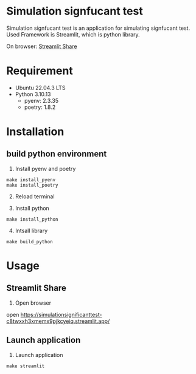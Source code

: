 # Simulation signfucant test
Simulation signfucant test is an application for simulating signfucant test. Used Framework is Streamlit, which is python library.

On browser: [Streamlit Share](https://simulationsignificanttest-c8twxxh3xmemx9pjkcyeiq.streamlit.app/)

# Requirement
- Ubuntu 22.04.3 LTS
- Python 3.10.13
    - pyenv: 2.3.35
    - poetry: 1.8.2

# Installation
## build python environment
1. Install pyenv and poetry
```shell
make install_pyenv
make install_poetry
```

2. Reload terminal

3. Install python
```shell
make install_python
```

4. Intsall library
```shell
make build_python
```

# Usage
## Streamlit Share
1. Open browser

open https://simulationsignificanttest-c8twxxh3xmemx9pjkcyeiq.streamlit.app/

## Launch application
1. Launch application
```shell
make streamlit
```
